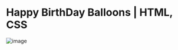 # Happy BirthDay Balloons | HTML, CSS

![image](https://user-images.githubusercontent.com/51002164/209430702-164761fd-4800-40cc-a085-0a41ac4100de.png)
